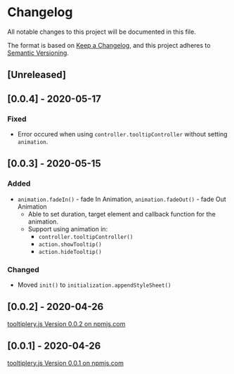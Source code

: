 # Changelog

All notable changes to this project will be documented in this file.

The format is based on [Keep a Changelog](https://keepachangelog.com/en/1.0.0/),
and this project adheres to [Semantic Versioning](https://semver.org/spec/v2.0.0.html).

## [Unreleased]

## [0.0.4] - 2020-05-17

### Fixed

- Error occured when using `controller.tooltipController` without setting `animation`.

## [0.0.3] - 2020-05-15

### Added

- `animation.fadeIn()` - fade In Animation, `animation.fadeOut()` - fade Out Animation
  - Able to set duration, target element and callback function for the animation.
  - Support using animation in:
    - `controller.tooltipController()`
    - `action.showTooltip()`
    - `action.hideTooltip()`

### Changed

- Moved `init()` to `initialization.appendStyleSheet()`

## [0.0.2] - 2020-04-26

[tooltiplery.js Version 0.0.2 on npmjs.com](https://www.npmjs.com/package/tooltiplery.js/v/0.0.2)

## [0.0.1] - 2020-04-26

[tooltiplery.js Version 0.0.1 on npmjs.com](https://www.npmjs.com/package/tooltiplery.js/v/0.0.1)
